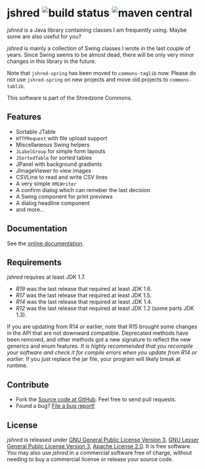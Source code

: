 # jshred ![build status](https://shredzone.org/badge/jshred.svg) ![maven central](https://maven-badges.herokuapp.com/maven-central/org.shredzone.jshred/jshred/badge.svg)

*jshred* is a Java library containing classes I am frequently using. Maybe some are also useful for you?

*jshred* is mainly a collection of Swing classes I wrote in the last couple of years. Since Swing seems to be almost dead, there will be only very minor changes in this library in the future.

Note that `jshred-spring` has been moved to `commons-taglib` now. Please do not use `jshred-spring` on new projects and move old projects to `commons-tablib`.

This software is part of the Shredzone Commons.

## Features

* Sortable JTable
* `HTTPRequest` with file upload support
* Miscellaneous Swing helpers
* `JLabelGroup` for simple form layouts
* `JSortedTable` for sorted tables
* JPanel with background gradients
* JImageViewer to view images
* CSVLine to read and write CSV lines
* A very simple `XMLWriter`
* A confirm dialog which can remeber the last decision
* A Swing component for print previews
* A dialog headline component
* and more...

## Documentation

See the [online documentation](https://shredzone.org/maven/jshred/).

## Requirements

_jshred_ requires at least JDK 1.7.

* *R19* was the last release that required at least JDK 1.6.
* *R17* was the last release that required at least JDK 1.5.
* *R14* was the last release that required at least JDK 1.4.
* *R12* was the last release that required at least JDK 1.2 (some parts JDK 1.3).

If you are updating from R14 or earlier, note that R15 brought some changes in the API that are not downward compatible. Deprecated methods have been removed, and other methods got a new signature to reflect the new generics and enum features. *It is highly recommended that you recompile your software and check it for compile errors when you update from R14 or earlier.* If you just replace the jar file, your program will likely break at runtime.

## Contribute

* Fork the [Source code at GitHub](https://github.com/shred/jshred). Feel free to send pull requests.
* Found a bug? [File a bug report!](https://github.com/shred/jshred/issues)

## License

_jshred_ is released under [GNU General Public License Version 3](http://www.gnu.org/licenses/gpl-3.0.html), [GNU Lesser General Public License Version 3](http://www.gnu.org/licenses/lgpl-3.0.html), [Apache License 2.0](http://www.apache.org/licenses/LICENSE-2.0.txt). It is free software. You may also use _jshred_ in a commercial software free of charge, without needing to buy a commercial license or release your source code.
